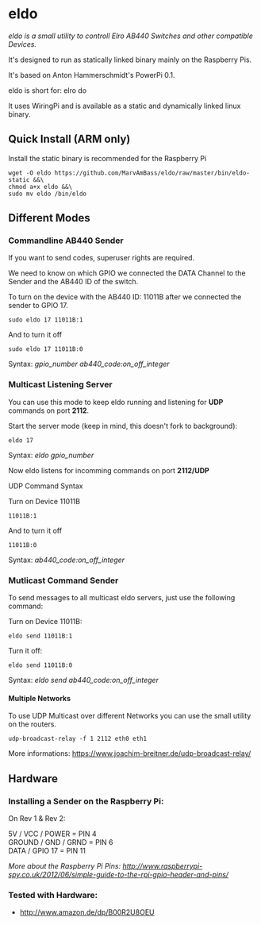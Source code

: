 # eldo
_eldo is a small utility to controll Elro AB440 Switches and other compatible Devices._

It's designed to run as statically linked binary mainly on the Raspberry Pis.

It's based on Anton Hammerschmidt's PowerPi 0.1.

eldo is short for: elro do

It uses WiringPi and is available as a static and dynamically linked linux binary.

## Quick Install (ARM only)

Install the static binary is recommended for the Raspberry Pi

    wget -O eldo https://github.com/MarvAmBass/eldo/raw/master/bin/eldo-static &&\
    chmod a+x eldo &&\
    sudo mv eldo /bin/eldo
  
## Different Modes

### Commandline AB440 Sender

If you want to send codes, superuser rights are required.

We need to know on which GPIO we connected the DATA Channel to the Sender and the AB440 ID of the switch.

To turn on the device with the AB440 ID: 11011B after we connected the sender to GPIO 17.

    sudo eldo 17 11011B:1
    
And to turn it off
    
    sudo eldo 17 11011B:0
    
Syntax: _gpio\_number ab440\_code:on\_off\_integer_

### Multicast Listening Server

You can use this mode to keep eldo running and listening for __UDP__ commands
on port __2112__.

Start the server mode (keep in mind, this doesn't fork to background):

    eldo 17
    
Syntax: _eldo gpio\_number_

Now eldo listens for incomming commands on port __2112/UDP__

UDP Command Syntax

Turn on Device 11011B

    11011B:1
    
And to turn it off

    11011B:0
    
Syntax: _ab440\_code:on\_off\_integer_

### Mutlicast Command Sender

To send messages to all multicast eldo servers, just use the following command:

Turn on Device 11011B:

    eldo send 11011B:1

Turn it off:

    eldo send 11011B:0

Syntax: _eldo send ab440\_code:on\_off\_integer_

#### Multiple Networks

To use UDP Multicast over different Networks you can use the small utility on the routers.

    udp-broadcast-relay -f 1 2112 eth0 eth1

More informations: https://www.joachim-breitner.de/udp-broadcast-relay/

## Hardware

### Installing a Sender on the Raspberry Pi:

On Rev 1 & Rev 2:

5V / VCC / POWER    = PIN 4  
GROUND / GND / GRND = PIN 6  
DATA / GPIO 17      = PIN 11  

_More about the Raspberry Pi Pins: http://www.raspberrypi-spy.co.uk/2012/06/simple-guide-to-the-rpi-gpio-header-and-pins/_
  
### Tested with Hardware:

* http://www.amazon.de/dp/B00R2U8OEU
